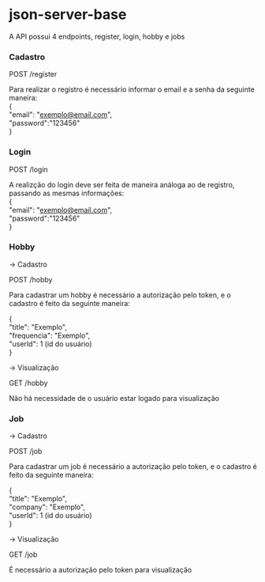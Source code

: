 # json-server-base

A API possui 4 endpoints, register, login, hobby e jobs

### Cadastro

POST /register <br/>

Para realizar o registro é necessário informar o email e a senha da seguinte maneira:<br/>
{<br/>
"email": "exemplo@email.com",<br/>
"password":"123456"<br/>
}<br/>

### Login

POST /login <br/>

A realizção do login deve ser feita de maneira análoga ao de registro, passando as mesmas informações:<br/>
{<br/>
"email": "exemplo@email.com",<br/>
"password":"123456"<br/>
}<br/>

### Hobby

-> Cadastro

POST /hobby <br/>

Para cadastrar um hobby é necessário a autorização pelo token, e o cadastro é feito da seguinte maneira:<br/>

{<br/>
"title": "Exemplo",<br/>
"frequencia": "Exemplo",<br/>
"userId": 1 (id do usuário)<br/>
}<br/>

-> Visualização

GET /hobby <br/>

Não há necessidade de o usuário estar logado para visualização<br/>

### Job

-> Cadastro

POST /job <br/>

Para cadastrar um job é necessário a autorização pelo token, e o cadastro é feito da seguinte maneira:<br/>

{<br/>
"title": "Exemplo",<br/>
"company": "Exemplo",<br/>
"userId": 1 (id do usuário)<br/>
}<br/>

-> Visualização

GET /job <br/>

É necessário a autorização pelo token para visualização<br/>
